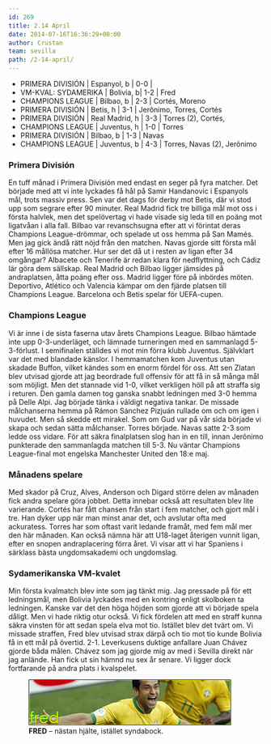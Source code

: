 ```yaml
---
id: 269
title: 2.14 April
date: 2014-07-16T16:36:29+00:00
author: Crustan
team: sevilla
path: /2-14-april/
---
```


- PRIMERA DIVISIÓN | Espanyol, b | 0-0 |
- VM-KVAL: SYDAMERIKA | Bolivia, b| 1-2 | Fred
- CHAMPIONS LEAGUE | Bilbao, b | 2-3 | Cortés, Moreno
- PRIMERA DIVISIÓN | Betis, h | 3-1 | Jerônimo, Torres, Cortés
- PRIMERA DIVISIÓN | Real Madrid, h | 3-3 | Torres (2), Cortés,
- CHAMPIONS LEAGUE | Juventus, h | 1-0 | Torres
- PRIMERA DIVISIÓN | Bilbao, b | 1-3 | Navas
- CHAMPIONS LEAGUE | Juventus, b | 4-3 | Torres, Navas (2), Jerônimo

### Primera División

En tuff månad i Primera División med endast en seger på fyra matcher. Det började med att vi inte lyckades få hål på Samir Handanovic i Espanyols mål, trots massiv press. Sen var det dags för derby mot Betis, där vi stod upp som segrare efter 90 minuter. Real Madrid fick tre billiga mål mot oss i första halvlek, men det spelövertag vi hade visade sig leda till en poäng mot ligatvåan i alla fall. Bilbao var revanschsugna efter att vi förintat deras Champions League-drömmar, och spelade ut oss hemma på San Mamés. Men jag gick ändå rätt nöjd från den matchen. Navas gjorde sitt första mål efter 16 mållösa matcher. Hur ser det då ut i resten av ligan efter 34 omgångar? Albacete och Tenerife är redan klara för nedflyttning, och Cádiz lär göra dem sällskap. Real Madrid och Bilbao ligger jämsides på andraplatsen, åtta poäng efter oss. Madrid ligger före på inbördes möten. Deportivo, Atlético och Valencia kämpar om den fjärde platsen till Champions League. Barcelona och Betis spelar för UEFA-cupen.

### Champions League

Vi är inne i de sista faserna utav årets Champions League. Bilbao hämtade inte upp 0-3-underläget, och lämnade turneringen med en sammanlagd 5-3-förlust. I semifinalen ställdes vi mot min förra klubb Juventus. Självklart var det med blandade känslor. I hemmamatchen kom Juventus utan skadade Buffon, vilket kändes som en enorm fördel för oss. Att sen Zlatan blev utvisad gjorde att jag beordrade full offensiv för att få in så många mål som möjligt. Men det stannade vid 1-0, vilket verkligen höll på att straffa sig i returen. Den gamla damen tog ganska snabbt ledningen med 3-0 hemma på Delle Alpi. Jag började tänka i väldigt negativa tankar. De missade målchanserna hemma på Rámon Sánchez Pizjuán rullade om och om igen i huvudet. Men så skedde ett mirakel. Som om Gud var på vår sida började vi skapa och sedan sätta målchanser. Torres började. Navas satte 2-3 som ledde oss vidare. För att säkra finalplatsen slog han in en till, innan Jerônimo punkterade den sammanlagda matchen till 5-3. Nu väntar Champions League-final mot engelska Manchester United den 18:e maj.

### Månadens spelare

Med skador på Cruz, Alves, Anderson och Digard större delen av månaden fick andra spelare göra jobbet. Detta innebar också att resultaten blev lite varierande. Cortés har fått chansen från start i fem matcher, och gjort mål i tre. Han dyker upp när man minst anar det, och avslutar ofta med ackuratess. Torres har som oftast varit ledande framåt, med fem mål mer den här månaden. Kan också nämna här att U18-laget återigen vunnit ligan, efter en snopen andraplacering förra året. Vi visar att vi har Spaniens i särklass bästa ungdomsakademi och ungdomslag.

### Sydamerikanska VM-kvalet

Min första kvalmatch blev inte som jag tänkt mig. Jag pressade på för ett ledningsmål, men Bolivia lyckades med en kontring enligt skolboken ta ledningen. Kanske var det den höga höjden som gjorde att vi började spela dåligt. Men vi hade riktig otur också. Vi fick fördelen att med en straff kunna säkra vinsten för att sedan spela elva mot tio. Istället blev det tvärt om. Vi missade straffen, Fred blev utvisad strax därpå och tio mot tio kunde Bolivia få in ett mål på övertid. 2-1. Leverkusens duktige anfallare Juan Chávez gjorde båda målen. Chávez som jag gjorde mig av med i Sevilla direkt när jag anlände. Han fick ut sin hämnd nu sex år senare. Vi ligger dock fortfarande på andra plats i kvalspelet.

<figure>
  <img src="../images/fred.png" alt="fred"  />
  <figcaption><strong>FRED</strong> – nästan hjälte, istället syndabock.</figcaption>
</figure>
